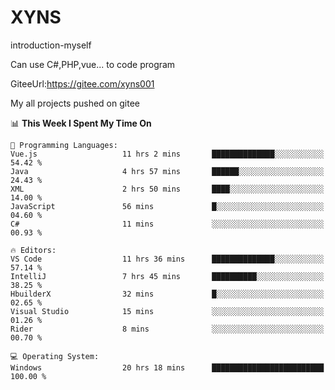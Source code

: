 # XYNS
introduction-myself

Can use C#,PHP,vue... to code program

GiteeUrl:https://gitee.com/xyns001

My all projects pushed on gitee

<!--START_SECTION:waka-->
📊 **This Week I Spent My Time On** 

```text
💬 Programming Languages: 
Vue.js                   11 hrs 2 mins       ██████████████░░░░░░░░░░░   54.42 % 
Java                     4 hrs 57 mins       ██████░░░░░░░░░░░░░░░░░░░   24.43 % 
XML                      2 hrs 50 mins       ████░░░░░░░░░░░░░░░░░░░░░   14.00 % 
JavaScript               56 mins             █░░░░░░░░░░░░░░░░░░░░░░░░   04.60 % 
C#                       11 mins             ░░░░░░░░░░░░░░░░░░░░░░░░░   00.93 % 

🔥 Editors: 
VS Code                  11 hrs 36 mins      ██████████████░░░░░░░░░░░   57.14 % 
IntelliJ                 7 hrs 45 mins       ██████████░░░░░░░░░░░░░░░   38.25 % 
HbuilderX                32 mins             █░░░░░░░░░░░░░░░░░░░░░░░░   02.65 % 
Visual Studio            15 mins             ░░░░░░░░░░░░░░░░░░░░░░░░░   01.26 % 
Rider                    8 mins              ░░░░░░░░░░░░░░░░░░░░░░░░░   00.70 % 

💻 Operating System: 
Windows                  20 hrs 18 mins      █████████████████████████   100.00 % 
```


<!--END_SECTION:waka-->
